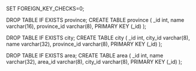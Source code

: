 SET FOREIGN_KEY_CHECKS=0;


DROP TABLE IF EXISTS province;
CREATE TABLE province (
  _id            int,
  name           varchar(16),
  province_id      varchar(8),
  PRIMARY KEY (_id)
);


DROP TABLE IF EXISTS city;
CREATE TABLE city (
  _id           int,
  city_id       varchar(8),
  name          varchar(32),
  province_id   varchar(8),
  PRIMARY KEY (_id)
);


DROP TABLE IF EXISTS area;
CREATE TABLE area (
  _id  int,
  name varchar(32),
  area_id varchar(8),
  city_id varchar(8),
  PRIMARY KEY (_id)
);
